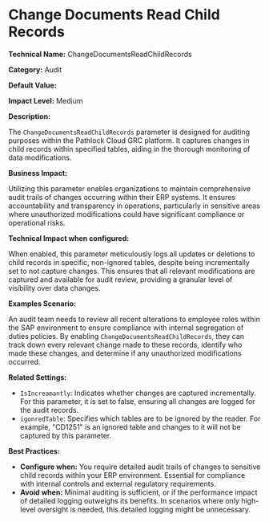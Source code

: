 # Change Documents Read Child Records

**Technical Name:** ChangeDocumentsReadChildRecords

**Category:** Audit

**Default Value:**

**Impact Level:** Medium

**Description:**

The `ChangeDocumentsReadChildRecords` parameter is designed for auditing purposes within the Pathlock Cloud GRC platform. It captures changes in child records within specified tables, aiding in the thorough monitoring of data modifications.

**Business Impact:**

Utilizing this parameter enables organizations to maintain comprehensive audit trails of changes occurring within their ERP systems. It ensures accountability and transparency in operations, particularly in sensitive areas where unauthorized modifications could have significant compliance or operational risks.

**Technical Impact when configured:**

When enabled, this parameter meticulously logs all updates or deletions to child records in specific, non-ignored tables, despite being incrementally set to not capture changes. This ensures that all relevant modifications are captured and available for audit review, providing a granular level of visibility over data changes.

**Examples Scenario:**

An audit team needs to review all recent alterations to employee roles within the SAP environment to ensure compliance with internal segregation of duties policies. By enabling `ChangeDocumentsReadChildRecords`, they can track down every relevant change made to these records, identify who made these changes, and determine if any unauthorized modifications occurred.

**Related Settings:**

- `IsIncreamantly`: Indicates whether changes are captured incrementally. For this parameter, it is set to false, ensuring all changes are logged for the audit records.
- `igonredTable`: Specifies which tables are to be ignored by the reader. For example, "CD1251" is an ignored table and changes to it will not be captured by this parameter.

**Best Practices:** 

- **Configure when:** You require detailed audit trails of changes to sensitive child records within your ERP environment. Essential for compliance with internal controls and external regulatory requirements.
- **Avoid when:** Minimal auditing is sufficient, or if the performance impact of detailed logging outweighs its benefits. In scenarios where only high-level oversight is needed, this detailed logging might be unnecessary.